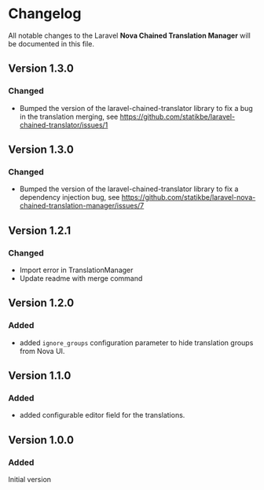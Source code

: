 # Changelog

All notable changes to the Laravel __Nova Chained Translation Manager__ will be documented in this file.


## Version 1.3.0
### Changed
- Bumped the version of the laravel-chained-translator library to fix a bug in the translation merging, see https://github.com/statikbe/laravel-chained-translator/issues/1

## Version 1.3.0
### Changed
- Bumped the version of the laravel-chained-translator library to fix a dependency injection bug, see https://github.com/statikbe/laravel-nova-chained-translation-manager/issues/7

## Version 1.2.1
### Changed
- Import error in TranslationManager
- Update readme with merge command

## Version 1.2.0
### Added
- added `ignore_groups` configuration parameter to hide translation groups from Nova UI.

## Version 1.1.0
### Added
- added configurable editor field for the translations.

## Version 1.0.0 
### Added
Initial version

